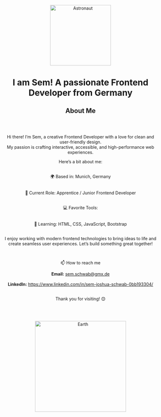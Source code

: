 <!-- README.md -->


<div align="center">
  <img src="https://github.com/user-attachments/assets/4ef852fd-1709-4382-b5fa-e7b513534200" alt="Astronaut" width="200">


  <h1 align="center">I am Sem! A passionate Frontend Developer from Germany</h1>


  <h2> About Me </h2> <br><br>
  
  <p> Hi there! I’m Sem, a creative Frontend Developer with a love for clean and user-friendly design. <br>
  My passion is crafting interactive, accessible, and high-performance web experiences. 
    
  Here’s a bit about me: <br> <br>
  
  🌍 Based in: 
  Munich, Germany <br> <br>
  
  💼 Current Role: 
  Apprentice / Junior Frontend Developer <br> <br>
  
  💻 Favorite Tools: <br> <br>
  
  🌱 Learning: 
  HTML, CSS, JavaScript, Bootstrap <br> <br>
  
  I enjoy working with modern frontend technologies to bring ideas to life and create seamless user experiences. Let’s build something great together! </p> <br>
  
  
  
  📫 How to reach me
  
  **Email:** sem.schwab@gmx.de <br><br>
  **LinkedIn:** https://www.linkedin.com/in/sem-joshua-schwab-0bb193304/ <br><br>
  
  
  
  Thank you for visiting! 😊 <br><br> <br><br>


  <img src="https://github.com/user-attachments/assets/6b237765-bb26-4f15-9ee7-7d102482cd1d" alt="Earth" width="300">
</div>


<!--
**sem720/sem720** is a ✨ _special_ ✨ repository because its `README.md` (this file) appears on your GitHub profile.

Here are some ideas to get you started:

- 🔭 I’m currently working on ...
- 🌱 I’m currently learning ...
- 👯 I’m looking to collaborate on ...
- 🤔 I’m looking for help with ...
- 💬 Ask me about ...
- 📫 How to reach me: ...
- 😄 Pronouns: ...
- ⚡ Fun fact: ...
-->
